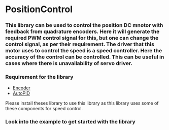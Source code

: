 # PositionControl 
### This library can be used to control the position DC mnotor with feedback from quadrature encoders. Here it will generate the required PWM control signal for this, but one can change the control signal, as per their requirement. The driver that this motor uses to control the speed is a speed controller. Here the accuracy of the control can be controlled. This can be useful in cases where there is unavailability of servo driver.

### Requirement for the library
-   [Encoder](https://github.com/PaulStoffregen/Encoder)
-   [AutoPID](https://github.com/r-downing/AutoPID)

Please install theses library to use this library as this library uses some of these components for speed control.

### Look into the example to get started with the library
